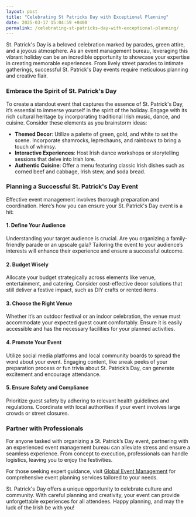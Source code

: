 ```yaml
---
layout: post
title: "Celebrating St Patricks Day with Exceptional Planning"
date: 2025-03-17 15:04:59 +0400
permalink: /celebrating-st-patricks-day-with-exceptional-planning/
---
```



St. Patrick's Day is a beloved celebration marked by parades, green attire, and a joyous atmosphere. As an event management bureau, leveraging this vibrant holiday can be an incredible opportunity to showcase your expertise in creating memorable experiences. From lively street parades to intimate gatherings, successful St. Patrick's Day events require meticulous planning and creative flair. 

### Embrace the Spirit of St. Patrick's Day

To create a standout event that captures the essence of St. Patrick's Day, it’s essential to immerse yourself in the spirit of the holiday. Engage with its rich cultural heritage by incorporating traditional Irish music, dance, and cuisine. Consider these elements as you brainstorm ideas:

- **Themed Decor**: Utilize a palette of green, gold, and white to set the scene. Incorporate shamrocks, leprechauns, and rainbows to bring a touch of whimsy.
- **Interactive Experiences**: Host Irish dance workshops or storytelling sessions that delve into Irish lore.
- **Authentic Cuisine**: Offer a menu featuring classic Irish dishes such as corned beef and cabbage, Irish stew, and soda bread.

### Planning a Successful St. Patrick's Day Event

Effective event management involves thorough preparation and coordination. Here’s how you can ensure your St. Patrick's Day event is a hit:

#### 1. **Define Your Audience**

Understanding your target audience is crucial. Are you organizing a family-friendly parade or an upscale gala? Tailoring the event to your audience’s interests will enhance their experience and ensure a successful outcome.

#### 2. **Budget Wisely**

Allocate your budget strategically across elements like venue, entertainment, and catering. Consider cost-effective decor solutions that still deliver a festive impact, such as DIY crafts or rented items.

#### 3. **Choose the Right Venue**

Whether it’s an outdoor festival or an indoor celebration, the venue must accommodate your expected guest count comfortably. Ensure it is easily accessible and has the necessary facilities for your planned activities.

#### 4. **Promote Your Event**

Utilize social media platforms and local community boards to spread the word about your event. Engaging content, like sneak peeks of your preparation process or fun trivia about St. Patrick’s Day, can generate excitement and encourage attendance.

#### 5. **Ensure Safety and Compliance**

Prioritize guest safety by adhering to relevant health guidelines and regulations. Coordinate with local authorities if your event involves large crowds or street closures.

### Partner with Professionals

For anyone tasked with organizing a St. Patrick’s Day event, partnering with an experienced event management bureau can alleviate stress and ensure a seamless experience. From concept to execution, professionals can handle logistics, leaving you to enjoy the festivities.

For those seeking expert guidance, visit [Global Event Management](https://geventm.com/) for comprehensive event planning services tailored to your needs.

St. Patrick's Day offers a unique opportunity to celebrate culture and community. With careful planning and creativity, your event can provide unforgettable experiences for all attendees. Happy planning, and may the luck of the Irish be with you!